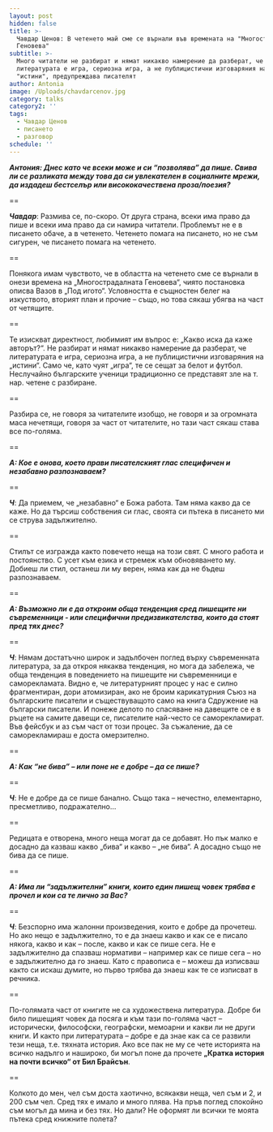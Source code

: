 ```yaml
---
layout: post
hidden: false
title: >-
  Чавдар Ценов: В четенето май сме се върнали във времената на "Многострадалната
  Геновева"
subtitle: >-
  Много читатели не разбират и нямат никакво намерение да разберат, че
  литературата е игра, сериозна игра, а не публицистични изговаряния на
  "истини", предупреждава писателят
author: Antonia
image: /Uploads/chavdarcenov.jpg
category: talks
category2: ''
tags:
  - Чавдар Ценов
  - писането
  - разговор
schedule: ''
---
```

**_Антония: Днес като че всеки може и си “позволява” да пише. Свива ли се разликата между това да си увлекателен в социалните мрежи, да издадеш бестселър или висококачествена проза/поезия?_**

\==

_**Чавдар**_: Размива се, по-скоро. От друга страна, всеки има право да пише и всеки има право да си намира читатели. Проблемът не е в писането обаче, а в четенето. Четенето помага на писането, но не съм сигурен, че писането помага на четенето.

\==

Понякога имам чувството, че в областта на четенето сме се върнали в онези времена на „Многострадалната Геновева“, чиято постановка описва Вазов в „Под игото“. Условността е същностен белег на изкуството, вторият план и прочие – също, но това сякаш убягва на част от четящите.

\==

Те изискват директност, любимият им въпрос е: „Какво иска да каже авторът?“. Не разбират и нямат никакво намерение да разберат, че литературата е игра, сериозна игра, а не публицистични изговаряния на „истини“. Само че, като чуят „игра“, те се сещат за белот и футбол. Неслучайно българските ученици традиционно се представят зле на т. нар. четене с разбиране. 

\==

Разбира се, не говоря за читателите изобщо, не говоря и за огромната маса нечетящи, говоря за част от читателите, но тази част сякаш става все по-голяма.   

\==

_**А: Кое е онова, което прави писателският глас специфичен и незабавно разпознаваем?**_

\==

_**Ч**_: Да приемем, че „незабавно“ е Божа работа. Там няма какво да се каже. Но да търсиш собствения си глас, своята си пътека в писането ми се струва задължително.

\==

Стилът се изгражда както повечето неща на този свят. С много работа и постоянство. С усет към езика и стремеж към обновяването му. Добиеш ли стил, останеш ли му верен, няма как да не бъдеш разпознаваем.

\==

_**А: Възможно ли е да откроим обща тенденция сред пишещите ни съвременници - или специфични предизвикателства, които да стоят пред тях днес?**_

\==

_**Ч**_: Нямам достатъчно широк и задълбочен поглед върху съвременната литература, за да откроя някаква тенденция, но мога да забележа, че обща тенденция в поведението на пишещите ни съвременници е саморекламата. Видно е, че литературният процес у нас е силно фрагментиран, дори атомизиран, ако не броим карикатурния Съюз на българските писатели и съществуващото само на книга Сдружение на български писатели. И понеже делото по спасяване на давещите се е в ръцете на самите давещи се, писателите най-често се саморекламират. Във фейсбук и аз съм част от този процес. За съжаление, да се саморекламираш е доста омерзително.

\==

_**А: Как “не бива” – или поне не е добре – да се пише?**_

\==

_**Ч**_: Не е добре да се пише банално. Също така – нечестно, елементарно, пресметливо, подражателно... 

\==

Редицата е отворена, много неща могат да се добавят. Но пък малко е досадно да казваш какво „бива“ и какво – „не бива“. А досадно също не бива да се пише. 

\==

_**А: Има ли “задължителни” книги, които един пишещ човек трябва е прочел и кои са те лично за Вас?**_

\==

_**Ч**_: Безспорно има жалонни произведения, които е добре да прочетеш. Но ако нещо е задължително, то е да знаеш какво и как се е писало някога, какво и как – после, какво и как се пише сега. Не е задължително да спазваш нормативи – например как се пише сега – но е задължително да го знаеш. Като с правописа е – можеш да изписваш както си искаш думите, но първо трябва да знаеш как те се изписват в речника.

\==

По-голямата част от книгите не са художествена литература. Добре би било пишещият човек да посяга и към тази по-голяма част – исторически, философски, географски, мемоарни и какви ли не други книги. И както при литературата – добре е да знае как са се развили тези неща, т.е. тяхната история. Ако все пак не му се чете историята на всичко надълго и нашироко, би могъл поне да прочете **„Кратка история на почти всичко“ от Бил Брайсън**.

\==

Колкото до мен, чел съм доста хаотично, всякакви неща, чел съм и 2, и 200 съм чел. Сред тях е имало и много плява. На пръв поглед спокойно съм могъл да мина и без тях. Но дали? Не оформят ли всички те моята пътека сред книжните полета?
